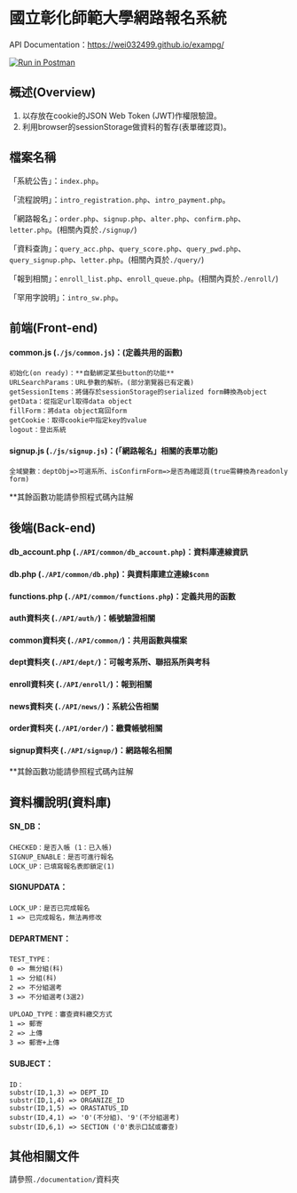 # 國立彰化師範大學網路報名系統
API Documentation：https://wei032499.github.io/exampg/

[![Run in Postman](https://run.pstmn.io/button.svg)](https://app.getpostman.com/run-collection/66c5dba4d9a9998ff21d)

## 概述(Overview)
1. 以存放在cookie的JSON Web Token (JWT)作權限驗證。
1. 利用browser的sessionStorage做資料的暫存(表單確認頁)。

## 檔案名稱
「系統公告」：`index.php`。

「流程說明」：`intro_registration.php`、`intro_payment.php`。

「網路報名」：`order.php`、`signup.php`、`alter.php`、`confirm.php`、`letter.php`。(相關內頁於`./signup/`)

「資料查詢」：`query_acc.php`、`query_score.php`、`query_pwd.php`、`query_signup.php`、`letter.php`。(相關內頁於`./query/`)

「報到相關」：`enroll_list.php`、`enroll_queue.php`。(相關內頁於`./enroll/`)

「罕用字說明」：`intro_sw.php`。

## 前端(Front-end)
#### common.js (`./js/common.js`)：(定義共用的函數)
    初始化(on ready)：**自動綁定某些button的功能**
    URLSearchParams：URL參數的解析。(部分瀏覽器已有定義)
    getSessionItems：將儲存於sessionStorage的serialized form轉換為object
    getData：從指定url取得data object
    fillForm：將data object寫回form
    getCookie：取得cookie中指定key的value
    logout：登出系統
#### signup.js (`./js/signup.js`)：(「網路報名」相關的表單功能)
    全域變數：deptObj=>可選系所、isConfirmForm=>是否為確認頁(true需轉換為readonly form)

**其餘函數功能請參照程式碼內註解

## 後端(Back-end)
#### db_account.php (`./API/common/db_account.php`)：資料庫連線資訊
#### db.php (`./API/common/db.php`)：與資料庫建立連線`$conn`
#### functions.php (`./API/common/functions.php`)：定義共用的函數
#### auth資料夾 (`./API/auth/`)：帳號驗證相關
#### common資料夾 (`./API/common/`)：共用函數與檔案
#### dept資料夾 (`./API/dept/`)：可報考系所、聯招系所與考科
#### enroll資料夾 (`./API/enroll/`)：報到相關
#### news資料夾 (`./API/news/`)：系統公告相關
#### order資料夾 (`./API/order/`)：繳費帳號相關
#### signup資料夾 (`./API/signup/`)：網路報名相關

**其餘函數功能請參照程式碼內註解

## 資料欄說明(資料庫)
#### SN_DB：
    CHECKED：是否入帳 (1：已入帳)
    SIGNUP_ENABLE：是否可進行報名
    LOCK_UP：已填寫報名表即鎖定(1)

#### SIGNUPDATA：
    LOCK_UP：是否已完成報名
    1 => 已完成報名，無法再修改

#### DEPARTMENT：
    TEST_TYPE：
    0 => 無分組(科)
    1 => 分組(科)
    2 => 不分組選考
    3 => 不分組選考(3選2)

    UPLOAD_TYPE：審查資料繳交方式
    1 => 郵寄
    2 => 上傳
    3 => 郵寄+上傳

#### SUBJECT：
    ID：
    substr(ID,1,3) => DEPT_ID
    substr(ID,1,4) => ORGANIZE_ID
    substr(ID,1,5) => ORASTATUS_ID
    substr(ID,4,1) => '0'(不分組)、'9'(不分組選考)
    substr(ID,6,1) => SECTION ('0'表示口試或審查)

## 其他相關文件
請參照`./documentation/`資料夾
